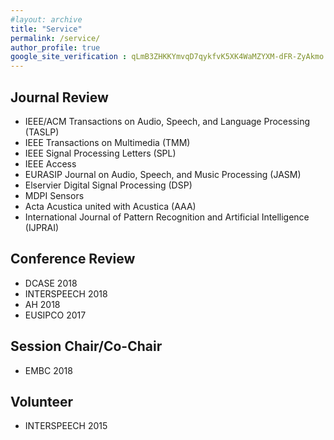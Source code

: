 ```yaml
---
#layout: archive
title: "Service"
permalink: /service/
author_profile: true
google_site_verification : qLmB3ZHKKYmvqD7qykfvK5XK4WaMZYXM-dFR-ZyAkmo
---
```


Journal Review
------
* IEEE/ACM Transactions on Audio, Speech, and Language Processing (TASLP)
* IEEE Transactions on Multimedia (TMM)
* IEEE Signal Processing Letters (SPL)
* IEEE Access
* EURASIP Journal on Audio, Speech, and Music Processing (JASM)
* Elservier Digital Signal Processing (DSP)
* MDPI Sensors
* Acta Acustica united with Acustica (AAA)
* International Journal of Pattern Recognition and Artificial Intelligence (IJPRAI)

Conference Review
------
* DCASE 2018
* INTERSPEECH 2018
* AH 2018
* EUSIPCO 2017

Session Chair/Co-Chair
------
* EMBC 2018

Volunteer
------
* INTERSPEECH 2015
